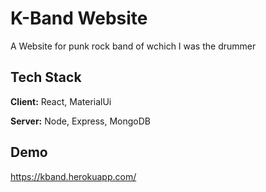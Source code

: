 # K-Band Website

A Website for punk rock band of wchich I was the drummer


## Tech Stack

**Client:** React, MaterialUi

**Server:** Node, Express, MongoDB

  
## Demo

https://kband.herokuapp.com/

  
